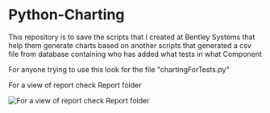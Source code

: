 # Python-Charting
This repository is to save the scripts that I created at Bentley Systems that help them generate charts based on another scripts that generated a csv file from database containing who has added what tests in what Component


For anyone trying to use this look for the file "chartingForTests.py"

For a view of report check Report folder


![For a view of report check Report folder](https://raw.githubusercontent.com/firzok/Python-Charting/master/Report/Main.png)
